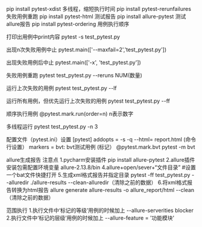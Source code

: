 pip install pytest-xdist 多线程，缩短执行时间
pip install pytest-rerunfailures 失败用例重跑
pip install pytest-html 测试报告
pip install allure-pytest 测试allure报告
pip install pytest-ordering 用例执行顺序

打印出用例中print内容
pytest -s test_pytest.py

出现n次失败用例中止
pytest.main(['--maxfail=2','test_pytest.py'])

出现失败用例后中止
pytest.main(['-x', 'test_pytest.py'])

失败用例重跑
pytest test_pytest.py --reruns NUM(数量)

运行上次失败的用例
pytest test_pytest.py --lf

运行所有用例，但优先运行上次失败的用例
pytest test_pytest.py --ff

顺序执行用例
@pytest.mark.run(order=n) n表示数字

多线程运行
pytest test_pytest.py -n 3

配置文件（pytest.ini）设置
[pytest]
addopts = -s -q --html= report.html  (命令行设置）
markers = bvt: bvt测试用例 (标记）
@pytest.mark.bvt
pytest -m bvt


allure生成报告 注意点
1.pycharm安装插件 pip install allure-pytest
2.allure插件安装包需配置环境变量 allure-2.13.8/bin
4.allure+open/sever+“文件目录” #设置一个bat文件快捷打开
5.生成xml格式报告并指定目录 pytest -ff test_pytest.py --alluredir ./allure-results --clean-alluredir（清除之前的数据）
6.将xml格式报告转换为html报告 allure generate allure-results -o allure_report/html --clean（清除之前的数据）

范围执行
1.执行文件中‘标记的等级’用例的时候加上 --allure-serverities blocker
2.执行文件中‘标记的层级’用例的时候加上 --allure-feature = '功能模块'

